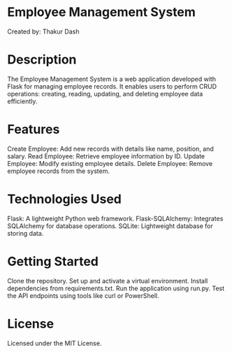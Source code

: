# Employee Management System
Created by: Thakur Dash

# Description
The Employee Management System is a web application developed with Flask for managing employee records. It enables users to perform CRUD operations: creating, reading, updating, and deleting employee data efficiently.

# Features
Create Employee: Add new records with details like name, position, and salary.
Read Employee: Retrieve employee information by ID.
Update Employee: Modify existing employee details.
Delete Employee: Remove employee records from the system.

# Technologies Used
Flask: A lightweight Python web framework.
Flask-SQLAlchemy: Integrates SQLAlchemy for database operations.
SQLite: Lightweight database for storing data.

# Getting Started
Clone the repository.
Set up and activate a virtual environment.
Install dependencies from requirements.txt.
Run the application using run.py.
Test the API endpoints using tools like curl or PowerShell.

# License
Licensed under the MIT License.
